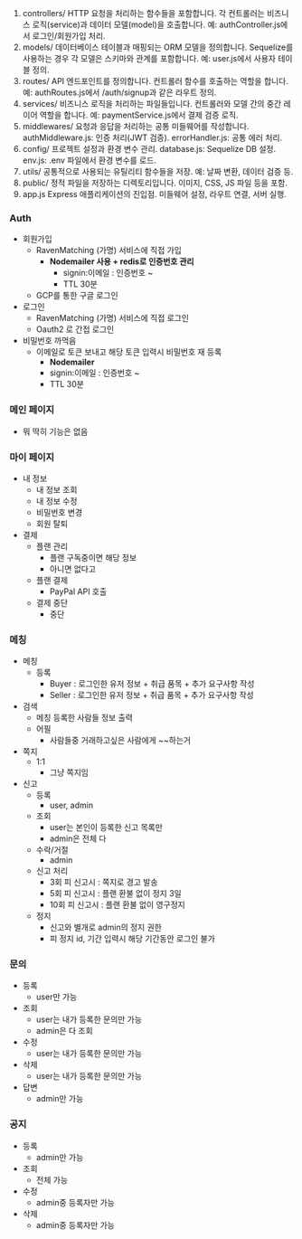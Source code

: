 1. controllers/
    HTTP 요청을 처리하는 함수들을 포함합니다.
    각 컨트롤러는 비즈니스 로직(service)과 데이터 모델(model)을 호출합니다.
    예: authController.js에서 로그인/회원가입 처리.
2. models/
    데이터베이스 테이블과 매핑되는 ORM 모델을 정의합니다.
    Sequelize를 사용하는 경우 각 모델은 스키마와 관계를 포함합니다.
    예: user.js에서 사용자 테이블 정의.
3. routes/
    API 엔드포인트를 정의합니다.
    컨트롤러 함수를 호출하는 역할을 합니다.
    예: authRoutes.js에서 /auth/signup과 같은 라우트 정의.
4. services/
    비즈니스 로직을 처리하는 파일들입니다.
    컨트롤러와 모델 간의 중간 레이어 역할을 합니다.
    예: paymentService.js에서 결제 검증 로직.
5. middlewares/
    요청과 응답을 처리하는 공통 미들웨어를 작성합니다.
    authMiddleware.js: 인증 처리(JWT 검증).
    errorHandler.js: 공통 에러 처리.
6. config/
    프로젝트 설정과 환경 변수 관리.
    database.js: Sequelize DB 설정.
    env.js: .env 파일에서 환경 변수를 로드.
7. utils/
    공통적으로 사용되는 유틸리티 함수들을 저장.
    예: 날짜 변환, 데이터 검증 등.
8. public/
    정적 파일을 저장하는 디렉토리입니다.
    이미지, CSS, JS 파일 등을 포함.
9. app.js
    Express 애플리케이션의 진입점.
    미들웨어 설정, 라우트 연결, 서버 실행.


### Auth

- 회원가입
    - RavenMatching (가명) 서비스에 직접 가입
        - **Nodemailer 사용 + redis로 인증번호 관리**
            - signin:이메일 : 인증번호  ~
            - TTL 30분
    - GCP를 통한 구글 로그인
- 로그인
    - RavenMatching (가명) 서비스에 직접 로그인
    - Oauth2 로 간접 로그인
- 비밀번호 까먹음
    - 이메일로 토큰 보내고 해당 토큰 입력시 비밀번호 재 등록
        - **Nodemailer**
        - signin:이메일 : 인증번호  ~
        - TTL 30분

### 메인 페이지

- 뭐 딱히 기능은 없음

### 마이 페이지

- 내 정보
    - 내 정보 조회
    - 내 정보 수정
    - 비밀번호 변경
    - 회원 탈퇴
- 결제
    - 플랜 관리
        - 플랜 구독중이면 해당 정보
        - 아니면 없다고
    - 플랜 결제
        - PayPal API 호출
    - 결제 중단
        - 중단

### 메칭

- 메칭
    - 등록
        - Buyer : 로그인한 유저 정보 + 취급 품목 + 추가 요구사항 작성
        - Seller : 로그인한 유저 정보 + 취급 품목 + 추가 요구사항 작성
- 검색
    - 메칭 등록한 사람들 정보 출력
    - 어필
        - 사람들중 거래하고싶은 사람에게 ~~하는거
- 쪽지
    - 1:1
        - 그냥 쪽지임
- 신고
    - 등록
        - user, admin
    - 조회
        - user는 본인이 등록한 신고 목록만
        - admin은 전체 다
    - 수락/거절
        - admin
    - 신고 처리
        - 3회 피 신고시 : 쪽지로 경고 발송
        - 5회 피 신고시 : 플랜 환불 없이 정지 3일
        - 10회 피 신고시 : 플랜 환불 없이 영구정지
    - 정지
        - 신고와 별개로 admin의 정지 권한
        - 피 정지 id, 기간 입력시 해당 기간동안 로그인 불가

### 문의

- 등록
    - user만 가능
- 조회
    - user는 내가 등록한 문의만 가능
    - admin은 다 조회
- 수정
    - user는 내가 등록한 문의만 가능
- 삭제
    - user는 내가 등록한 문의만 가능
- 답변
    - admin만 가능

### 공지

- 등록
    - admin만 가능
- 조회
    - 전체 가능
- 수정
    - admin중 등록자만 가능
- 삭제
    - admin중 등록자만 가능
